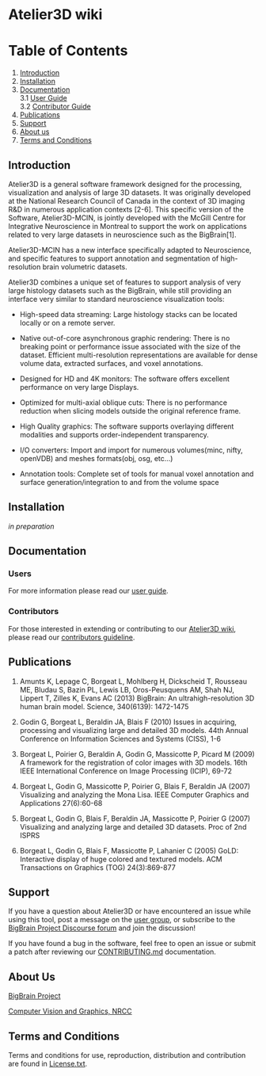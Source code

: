 # Atelier3D wiki
Table of Contents
=================
 1. [Introduction](#introduction)
 2. [Installation](#installation)
 3. [Documentation](#documentation)\
     3.1 [User Guide][link_userguide]\
     3.2 [Contributor Guide][link_contributors]
 4. [Publications](#publications)
 5. [Support](#support)
 6. [About us](#about-us)
 7. [Terms and Conditions](#terms-and-conditions)

## Introduction
Atelier3D is a general software framework designed for the processing, visualization and analysis of large 3D datasets. It was originally developed at the National Research Council of Canada in the context of 3D imaging R&D in numerous application contexts [2-6]. This specific version of the Software, Atelier3D-MCIN, is jointly developed with the McGill Centre for Integrative Neuroscience in Montreal to support the work on applications related to very large datasets in neuroscience such as the BigBrain[1].

Atelier3D-MCIN has a new interface specifically adapted to Neuroscience, and specific features to support annotation and segmentation of high-resolution brain volumetric datasets.

Atelier3D combines a unique set of features to support analysis of very large histology datasets such as the BigBrain, while still providing an interface very similar to standard neuroscience visualization tools:

- High-speed data streaming: Large histology stacks can be located locally or on a remote server.

- Native out-of-core asynchronous graphic rendering: There is no breaking point or performance issue associated with the size of the dataset. Efficient multi-resolution representations are available for dense volume data, extracted surfaces, and voxel annotations.

- Designed for HD and 4K monitors: The software offers excellent performance on very large Displays.

- Optimized for multi-axial oblique cuts: There is no performance reduction when slicing models outside the original reference frame.

- High Quality graphics: The software supports overlaying different modalities and supports order-independent transparency.

- I/O converters: Import and import for numerous volumes(minc, nifty, openVDB) and meshes formats(obj, osg, etc...)

- Annotation tools: Complete set of tools for manual voxel annotation and surface generation/integration to and from the volume space


## Installation
*in preparation*

## Documentation

### Users
For more information please read our [user guide][link_userguide].

### Contributors
For those interested in extending or contributing to our [Atelier3D wiki][link_a3d-wiki], please read our [contributors guideline][link_contributors]. 

## Publications

1. Amunts K, Lepage C, Borgeat L, Mohlberg H, Dickscheid T, Rousseau ME, Bludau S, Bazin PL, Lewis LB, Oros-Peusquens AM, Shah NJ, Lippert T, Zilles K, Evans AC (2013) BigBrain: An ultrahigh-resolution 3D human brain model. Science, 340(6139): 1472-1475

2. Godin G, Borgeat L, Beraldin JA, Blais F (2010) Issues in acquiring, processing and visualizing large and detailed 3D models. 44th Annual Conference on Information Sciences and Systems (CISS), 1-6

3. Borgeat L, Poirier G, Beraldin A, Godin G, Massicotte P, Picard M (2009) A framework for the registration of color images with 3D models. 16th IEEE International Conference on Image Processing (ICIP), 69-72

4. Borgeat L, Godin G, Massicotte P, Poirier G, Blais F, Beraldin JA (2007) Visualizing and analyzing the Mona Lisa. IEEE Computer Graphics and Applications 27(6):60-68

5. Borgeat L, Godin G, Blais F, Beraldin JA, Massicotte P, Poirier G (2007) Visualizing and analyzing large and detailed 3D datasets. Proc of 2nd ISPRS

6. Borgeat L, Godin G, Blais F, Massicotte P, Lahanier C (2005) GoLD: Interactive display of huge colored and textured models. ACM Transactions on Graphics (TOG) 24(3):869-877


## Support

If you have a question about Atelier3D or have encountered an issue while using this tool, post a message on the [user group][link_bbpf_a3d], or subscribe to the [BigBrain Project Discourse forum][link_bbpf] and join the discussion!

If you have found a bug in the software, feel free to open an issue or submit a patch after reviewing our [CONTRIBUTING.md][link_contributors] documentation.

## About Us

[BigBrain Project][link_bbp]

[Computer Vision and Graphics, NRCC][link_nrcc_a3d]

## Terms and Conditions

Terms and conditions for use, reproduction, distribution and contribution are found in [License.txt][link_terms-and-conditions].

[link_contributors]: https://github.com/BigBrainProject-Tools/A3D-wiki/main/CONTRIBUTING.md
[link_userguide]: https://github.com/BigBrainProject-Tools/A3D-wiki/main/UserGuide.md
[link_terms-and-conditions]: https://github.com/BigBrainProject-Tools/A3D-wiki/main/License.txt
[link_bbp]: https://bigbrainproject.org
[link_bbpf]: https://bigbrain-forum.loris.ca/
[link_bbpf_a3d]: https://bigbrain-forum.loris.ca/
[link_nrcc_a3d]: https://nrc.canada.ca/en/research-development/products-services/technical-advisory-services/computer-vision-graphics
[link_a3d-wiki]:https://wiki.bigbrainproject.org/
